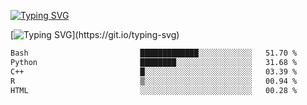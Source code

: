 [![Typing SVG](https://readme-typing-svg.demolab.com?font=Fira+Code&duration=1&pause=1000&center=true&vCenter=true&width=435&lines=Ivy+Streeter)](https://git.io/typing-svg)

[![Typing SVG](https://readme-typing-svg.demolab.com?font=Fira+Code&pause=1000&center=true&width=435&lines=Hello%2C+nice+to+meet+you!;I+am+a+researcher+in+biotech.;I+am+interested+in+bioinformatics.;I+am+self-taught+and+love+learning.;Feel+free+to+reach+out!)](https://git.io/typing-svg)
<!--START_SECTION:waka-->

```txt
Bash                         █████████████░░░░░░░░░░░░   51.70 %
Python                       ████████░░░░░░░░░░░░░░░░░   31.68 %
C++                          █░░░░░░░░░░░░░░░░░░░░░░░░   03.39 %
R                            ▒░░░░░░░░░░░░░░░░░░░░░░░░   00.94 %
HTML                         ░░░░░░░░░░░░░░░░░░░░░░░░░   00.28 %
```

<!--END_SECTION:waka-->

